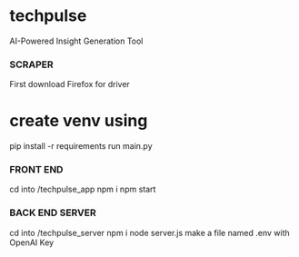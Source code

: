 # techpulse
AI-Powered Insight Generation Tool

### SCRAPER ###
First download Firefox for driver

# create venv using
pip install -r requirements
run main.py

### FRONT END ###
cd into /techpulse_app
npm i
npm start

### BACK END SERVER ###
cd into /techpulse_server
npm i
node server.js
make a file named .env with OpenAI Key
